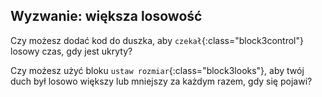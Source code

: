 ## Wyzwanie: większa losowość

Czy możesz dodać kod do duszka, aby `czekał`{:class="block3control"} losowy czas, gdy jest ukryty?

Czy możesz użyć bloku `ustaw rozmiar`{:class="block3looks"}, aby twój duch był losowo większy lub mniejszy za każdym razem, gdy się pojawi?